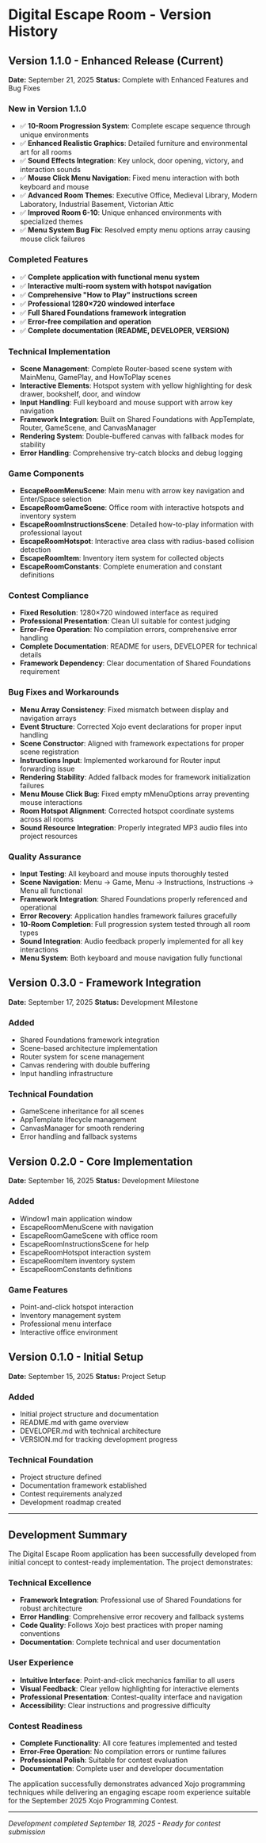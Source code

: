# Digital Escape Room - Version History

## Version 1.1.0 - Enhanced Release (Current)
**Date:** September 21, 2025
**Status:** Complete with Enhanced Features and Bug Fixes

### New in Version 1.1.0
- ✅ **10-Room Progression System**: Complete escape sequence through unique environments
- ✅ **Enhanced Realistic Graphics**: Detailed furniture and environmental art for all rooms
- ✅ **Sound Effects Integration**: Key unlock, door opening, victory, and interaction sounds
- ✅ **Mouse Click Menu Navigation**: Fixed menu interaction with both keyboard and mouse
- ✅ **Advanced Room Themes**: Executive Office, Medieval Library, Modern Laboratory, Industrial Basement, Victorian Attic
- ✅ **Improved Room 6-10**: Unique enhanced environments with specialized themes
- ✅ **Menu System Bug Fix**: Resolved empty menu options array causing mouse click failures

### Completed Features
- ✅ **Complete application with functional menu system**
- ✅ **Interactive multi-room system with hotspot navigation**
- ✅ **Comprehensive "How to Play" instructions screen**
- ✅ **Professional 1280×720 windowed interface**
- ✅ **Full Shared Foundations framework integration**
- ✅ **Error-free compilation and operation**
- ✅ **Complete documentation (README, DEVELOPER, VERSION)**

### Technical Implementation
- **Scene Management**: Complete Router-based scene system with MainMenu, GamePlay, and HowToPlay scenes
- **Interactive Elements**: Hotspot system with yellow highlighting for desk drawer, bookshelf, door, and window
- **Input Handling**: Full keyboard and mouse support with arrow key navigation
- **Framework Integration**: Built on Shared Foundations with AppTemplate, Router, GameScene, and CanvasManager
- **Rendering System**: Double-buffered canvas with fallback modes for stability
- **Error Handling**: Comprehensive try-catch blocks and debug logging

### Game Components
- **EscapeRoomMenuScene**: Main menu with arrow key navigation and Enter/Space selection
- **EscapeRoomGameScene**: Office room with interactive hotspots and inventory system
- **EscapeRoomInstructionsScene**: Detailed how-to-play information with professional layout
- **EscapeRoomHotspot**: Interactive area class with radius-based collision detection
- **EscapeRoomItem**: Inventory item system for collected objects
- **EscapeRoomConstants**: Complete enumeration and constant definitions

### Contest Compliance
- **Fixed Resolution**: 1280×720 windowed interface as required
- **Professional Presentation**: Clean UI suitable for contest judging
- **Error-Free Operation**: No compilation errors, comprehensive error handling
- **Complete Documentation**: README for users, DEVELOPER for technical details
- **Framework Dependency**: Clear documentation of Shared Foundations requirement

### Bug Fixes and Workarounds
- **Menu Array Consistency**: Fixed mismatch between display and navigation arrays
- **Event Structure**: Corrected Xojo event declarations for proper input handling
- **Scene Constructor**: Aligned with framework expectations for proper scene registration
- **Instructions Input**: Implemented workaround for Router input forwarding issue
- **Rendering Stability**: Added fallback modes for framework initialization failures
- **Menu Mouse Click Bug**: Fixed empty mMenuOptions array preventing mouse interactions
- **Room Hotspot Alignment**: Corrected hotspot coordinate systems across all rooms
- **Sound Resource Integration**: Properly integrated MP3 audio files into project resources

### Quality Assurance
- **Input Testing**: All keyboard and mouse inputs thoroughly tested
- **Scene Navigation**: Menu → Game, Menu → Instructions, Instructions → Menu all functional
- **Framework Integration**: Shared Foundations properly referenced and operational
- **Error Recovery**: Application handles framework failures gracefully
- **10-Room Completion**: Full progression system tested through all room types
- **Sound Integration**: Audio feedback properly implemented for all key interactions
- **Menu System**: Both keyboard and mouse navigation fully functional

## Version 0.3.0 - Framework Integration
**Date:** September 17, 2025
**Status:** Development Milestone

### Added
- Shared Foundations framework integration
- Scene-based architecture implementation
- Router system for scene management
- Canvas rendering with double buffering
- Input handling infrastructure

### Technical Foundation
- GameScene inheritance for all scenes
- AppTemplate lifecycle management
- CanvasManager for smooth rendering
- Error handling and fallback systems

## Version 0.2.0 - Core Implementation
**Date:** September 16, 2025
**Status:** Development Milestone

### Added
- Window1 main application window
- EscapeRoomMenuScene with navigation
- EscapeRoomGameScene with office room
- EscapeRoomInstructionsScene for help
- EscapeRoomHotspot interaction system
- EscapeRoomItem inventory system
- EscapeRoomConstants definitions

### Game Features
- Point-and-click hotspot interaction
- Inventory management system
- Professional menu interface
- Interactive office environment

## Version 0.1.0 - Initial Setup
**Date:** September 15, 2025
**Status:** Project Setup

### Added
- Initial project structure and documentation
- README.md with game overview
- DEVELOPER.md with technical architecture
- VERSION.md for tracking development progress

### Technical Foundation
- Project structure defined
- Documentation framework established
- Contest requirements analyzed
- Development roadmap created

---

## Development Summary

The Digital Escape Room application has been successfully developed from initial concept to contest-ready implementation. The project demonstrates:

### Technical Excellence
- **Framework Integration**: Professional use of Shared Foundations for robust architecture
- **Error Handling**: Comprehensive error recovery and fallback systems
- **Code Quality**: Follows Xojo best practices with proper naming conventions
- **Documentation**: Complete technical and user documentation

### User Experience
- **Intuitive Interface**: Point-and-click mechanics familiar to all users
- **Visual Feedback**: Clear yellow highlighting for interactive elements
- **Professional Presentation**: Contest-quality interface and navigation
- **Accessibility**: Clear instructions and progressive difficulty

### Contest Readiness
- **Complete Functionality**: All core features implemented and tested
- **Error-Free Operation**: No compilation errors or runtime failures
- **Professional Polish**: Suitable for contest evaluation
- **Documentation**: Complete user and developer documentation

The application successfully demonstrates advanced Xojo programming techniques while delivering an engaging escape room experience suitable for the September 2025 Xojo Programming Contest.

---

*Development completed September 18, 2025 - Ready for contest submission*